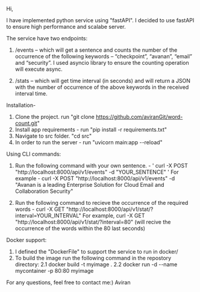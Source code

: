 Hi, 

I have implemented python service using "fastAPI". I decided to use fastAPI to ensure high performance and scalabe server. 

The service have two endpoints:

1. /events – which will get a sentence and counts the number of the occurrence of the following keywords – “checkpoint”, “avanan”, “email” and “security”.
  I used asyncio library to ensure the counting operation will execute async. 
  
2. /stats – which will get time interval (in seconds) and will return a JSON with the number of occurrence of the above keywords in the received interval time.
  
Installation-

1. Clone the project. run "git clone https://github.com/aviranGit/word-count.git"
2. Install app requirements - run "pip install -r requirements.txt"
3. Navigate to src folder. "cd src"
4. In order to run the server - run "uvicorn main:app --reload"

Using CLI commands:

1. Run the following command with your own sentence.   - ' curl -X POST "http://localhost:8000/api/v1/events" -d "YOUR_SENTENCE"  '
   For example - curl -X POST "http://localhost:8000/api/v1/events" -d "Avanan is a leading Enterprise Solution for Cloud Email and Collaboration Security"
   
   
2. Run the following command to recieve the occurrence of the required words - curl -X GET "http://localhost:8000/api/v1/stat/?interval=YOUR_INTERVAL"
   For example, curl -X GET "http://localhost:8000/api/v1/stat/?interval=80" (will recive the occurrence of the words within the 80 last seconds)
   

Docker support:

1. I defined the "DockerFile" to support the service to run in docker/ 
2. To build the image run the following command in the repostory directory:
    2.1 docker build -t myimage .
    2.2 docker run -d --name mycontainer -p 80:80 myimage
 
 
For any questions, feel free to contact me:)
Aviran
